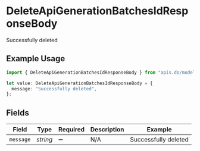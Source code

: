 # DeleteApiGenerationBatchesIdResponseBody

Successfully deleted

## Example Usage

```typescript
import { DeleteApiGenerationBatchesIdResponseBody } from "apis.do/models/operations";

let value: DeleteApiGenerationBatchesIdResponseBody = {
  message: "Successfully deleted",
};
```

## Fields

| Field                | Type                 | Required             | Description          | Example              |
| -------------------- | -------------------- | -------------------- | -------------------- | -------------------- |
| `message`            | *string*             | :heavy_minus_sign:   | N/A                  | Successfully deleted |